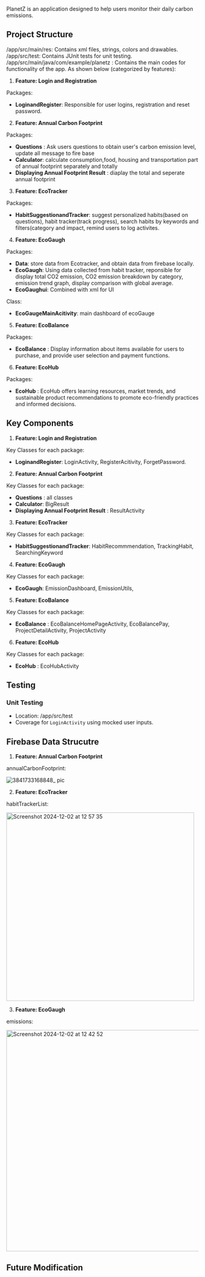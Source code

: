 PlanetZ is an application designed to help users monitor their daily carbon emissions.

## Project Structure
/app/src/main/res: Contains xml files, strings, colors and drawables.
/app/src/test: Contains JUnit tests for unit testing.
/app/src/main/java/com/example/planetz : Contains the main codes for functionality of the app. As shown below (categorized by features):


1. **Feature: Login and Registration**

Packages:
  - **LoginandRegister**: Responsible for user logins, registration and reset password.


2. **Feature: Annual Carbon Footprint**

Packages:
  - **Questions** : Ask users questions to obtain user's carbon emission level, update all message to fire base
  - **Calculator**: calculate consumption,food, housing and transportation part of annual footprint separately and totally
  - **Displaying Annual Footprint Result** : diaplay the total and seperate annual footprint

3. **Feature: EcoTracker**


Packages:
  - **HabitSuggestionandTracker**: suggest personalized habits(based on questions), habit tracker(track progress), search habits by keywords and filters(category and impact,
                                   remind users to log activites.


4. **Feature: EcoGaugh**

Packages:
  - **Data**: store data from Ecotracker, and obtain data from firebase locally.
  - **EcoGaugh**: Using data collected from habit tracker, reponsible for display total CO2 emission, CO2 emission breakdown by category, emission trend graph, display                    comparison with global average.
  - **EcoGaughui**: Combined with xml for UI

Class:
 - **EcoGaugeMainAcitivity**: main dashboard of ecoGauge


5. **Feature: EcoBalance**

Packages:
  - **EcoBalance** : Display information about items available for users to purchase, and provide user selection and payment functions.


6. **Feature: EcoHub**

Packages: 
  - **EcoHub** : EcoHub offers learning resources, market trends, and sustainable product recommendations to promote eco-friendly practices and informed decisions.


## Key Components
1. **Feature: Login and Registration**

Key Classes for each package:
  - **LoginandRegister**: LoginActivity, RegisterAcitivity, ForgetPassword.

2. **Feature: Annual Carbon Footprint**

Key Classes for each package:
  - **Questions** : all classes
  - **Calculator**: BigResult
  - **Displaying Annual Footprint Result** : ResultActivity

3. **Feature: EcoTracker**

Key Classes for each package:
  - **HabitSuggestionandTracker**: HabitRecommmendation, TrackingHabit, SearchingKeyword


4. **Feature: EcoGaugh**

Key Classes for each package:
  - **EcoGaugh**: EmissionDashboard, EmissionUtils,


5. **Feature: EcoBalance**

Key Classes for each package:
  - **EcoBalance** : EcoBalanceHomePageActivity, EcoBalancePay, ProjectDetailActivity, ProjectActivity


6. **Feature: EcoHub**

Key Classes for each package:
  - **EcoHub** : EcoHubActivity



## Testing
### Unit Testing
- Location: /app/src/test
- Coverage for `LoginActivity` using mocked user inputs.

## Firebase Data Strucutre


1. **Feature: Annual Carbon Footprint**

annualCarbonFootprint:

![3841733168848_ pic](https://github.com/user-attachments/assets/7b062a3e-7ae0-48ff-a018-d82ef9b95372)


2. **Feature: EcoTracker**

habitTrackerList:

<img width="492" alt="Screenshot 2024-12-02 at 12 57 35" src="https://github.com/user-attachments/assets/51a037f3-94ca-4e2e-8a4b-6aedf68e444e">


3. **Feature: EcoGaugh**

emissions:

<img width="578" alt="Screenshot 2024-12-02 at 12 42 52" src="https://github.com/user-attachments/assets/1449c017-54a6-44f5-a33d-65b0b7eee964">



## Future Modification



